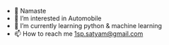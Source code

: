 - 🙏 Namaste
- 👀 I’m interested in Automobile 
- 🌱 I’m currently learning python & machine learning
- 📫 How to reach me 1sp.satyam@gmail.com

<!---
spgit1/spgit1 is a ✨ special ✨ repository because its `README.md` (this file) appears on your GitHub profile.
You can click the Preview link to take a look at your changes.
--->
